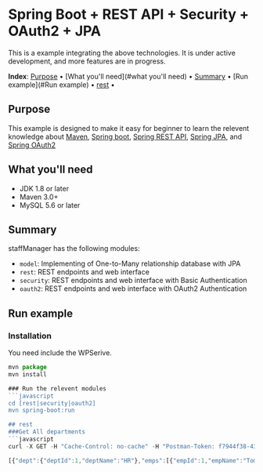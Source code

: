 Spring Boot + REST API + Security + OAuth2 + JPA
==========================================
This is a example integrating the above technologies. It is under active development, and more features are in progress.

**Index**:
[Purpose](#purpose) &bull;
[What you'll need](#what you'll need) &bull;
[Summary](#summary) &bull;
[Run example](#Run example) &bull;
[rest](#rest) &bull;

## Purpose
This example is designed to make it easy for beginner to learn the relevent knowledge about [Maven](http://maven.apache.org/download.cgi), [Spring boot](https://projects.spring.io/spring-boot/), [Spring REST API](https://spring.io/understanding/REST), [Spring JPA](https://projects.spring.io/spring-data-jpa/), and [Spring OAuth2](https://spring.io/understanding/oauth)
## What you'll need
* JDK 1.8 or later
* Maven 3.0+
* MySQL 5.6 or later

## Summary
staffManager has the following modules:
* `model`: Implementing of One-to-Many relationship database with JPA
* `rest`: REST endpoints and web interface
* `security`: REST endpoints and web interface with Basic Authentication
* `oauth2`: REST endpoints and web interface with OAuth2 Authentication

## Run example

### Installation
You need include the WPSerive.
```javascript
mvn package
mvn install

### Run the relevent modules
```javascript
cd [rest|security|oauth2]
mvn spring-boot:run

## rest
###Get All departments
```javascript
curl -X GET -H "Cache-Control: no-cache" -H "Postman-Token: f7944f38-4358-d880-a22b-e1185f05403e" "http://localhost:8080/dept"

[{"dept":{"deptId":1,"deptName":"HR"},"emps":[{"empId":1,"empName":"Tom","salary":5000.0}]},{"dept":{"deptId":2,"deptName":"IT"},"emps":[{"empId":2,"empName":"John","salary":6000.0}]},{"dept":{"deptId":3,"deptName":"Marketing"},"emps":[]},{"dept":{"deptId":4,"deptName":"IT"},"emps":[]},{"dept":{"deptId":5,"deptName":"IT"},"emps":[]}]




